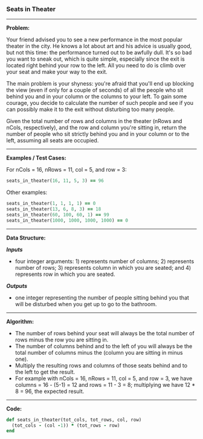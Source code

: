 ### Seats in Theater

---

**Problem:**

Your friend advised you to see a new performance in the most popular theater in the city. He knows a lot about art and his advice is usually good, but not this time: the performance turned out to be awfully dull. It's so bad you want to sneak out, which is quite simple, especially since the exit is located right behind your row to the left. All you need to do is climb over your seat and make your way to the exit.



The main problem is your shyness: you're afraid that you'll end up blocking the view (even if only for a couple of seconds) of all the people who sit behind you and in your column or the columns to your left. To gain some courage, you decide to calculate the number of such people and see if you can possibly make it to the exit without disturbing too many people.



Given the total number of rows and columns in the theater (nRows and nCols, respectively), and the row and column you're sitting in, return the number of people who sit strictly behind you and in your column or to the left, assuming all seats are occupied.

---

**Examples / Test Cases:**

For nCols = 16, nRows = 11, col = 5, and row = 3:

```ruby
seats_in_theater(16, 11, 5, 3) == 96
```

Other examples:

```ruby
seats_in_theater(1, 1, 1, 1) == 0
seats_in_theater(13, 6, 8, 3) == 18
seats_in_theater(60, 100, 60, 1) == 99
seats_in_theater(1000, 1000, 1000, 1000) == 0
```

---

**Data Structure:**

**_Inputs_**

* four integer arguments: 1) represents number of columns; 2) represents number of rows; 3) represents column in which you are seated; and 4) represents row in which you are seated.

**_Outputs_**

* one integer representing the number of people sitting behind you that will be disturbed when you get up to go to the bathroom.

---

**Algorithm:**

* The number of rows behind your seat will always be the total number of rows minus the row you are sitting in.
* The number of columns behind and to the left of you will always be the total number of columns minus the (column you are sitting in minus one).
* Multiply the resulting rows and columns of those seats behind and to the left to get the result.
* For example with nCols = 16, nRows = 11, col = 5, and row = 3, we have columns = 16 - (5-1) = 12 and rows = 11 - 3 = 8; multiplying we have 12 * 8 = 96, the expected result.

---

**Code:**

```ruby
def seats_in_theater(tot_cols, tot_rows, col, row)
  (tot_cols - (col -1)) * (tot_rows - row)
end
```

